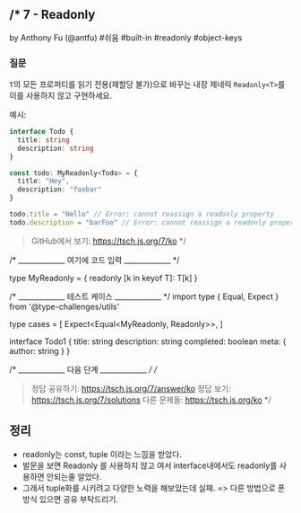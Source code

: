 /*
  7 - Readonly
  -------
  by Anthony Fu (@antfu) #쉬움 #built-in #readonly #object-keys

  ### 질문

  `T`의 모든 프로퍼티를 읽기 전용(재할당 불가)으로 바꾸는 내장 제네릭 `Readonly<T>`를 이를 사용하지 않고 구현하세요.

  예시:

  ```ts
  interface Todo {
    title: string
    description: string
  }

  const todo: MyReadonly<Todo> = {
    title: "Hey",
    description: "foobar"
  }

  todo.title = "Hello" // Error: cannot reassign a readonly property
  todo.description = "barFoo" // Error: cannot reassign a readonly property
  ```

  > GitHub에서 보기: https://tsch.js.org/7/ko
*/

/* _____________ 여기에 코드 입력 _____________ */

type MyReadonly<T> = {
  readonly [k in keyof T]: T[k]
}

/* _____________ 테스트 케이스 _____________ */
import type { Equal, Expect } from '@type-challenges/utils'

type cases = [
  Expect<Equal<MyReadonly<Todo1>, Readonly<Todo1>>>,
]

interface Todo1 {
  title: string
  description: string
  completed: boolean
  meta: {
    author: string
  }
}

/* _____________ 다음 단계 _____________ */
/*
  > 정답 공유하기: https://tsch.js.org/7/answer/ko
  > 정답 보기: https://tsch.js.org/7/solutions
  > 다른 문제들: https://tsch.js.org/ko
*/

## 정리

- readonly는 const, tuple 이라는 느낌을 받았다.
- 발문을 보면 Readonly 를 사용하지 않고 여서 interface내에서도 readonly를 사용하면 안되는줄 알았다.
- 그래서 tuple화를 시키려고 다양한 노력을 해보았는데 실패. => 다른 방법으로 푼 방식 있으면 공유 부탁드리기.